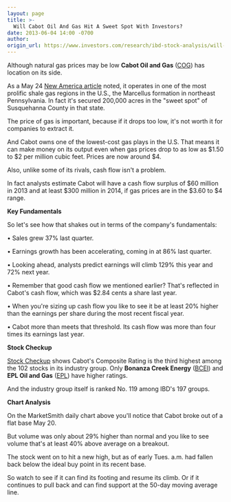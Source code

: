 ```yaml
---
layout: page
title: >-
  Will Cabot Oil And Gas Hit A Sweet Spot With Investors?
date: 2013-06-04 14:00 -0700
author: 
origin_url: https://www.investors.com/research/ibd-stock-analysis/will-cabot-oil-and-gas-hit-a-sweet-spot-with-investors/
---
```





  

Although natural gas prices may be low **Cabot Oil and Gas** ([COG](https://research.investors.com/quote.aspx?symbol=COG)) has location on its side.

  

As a May 24 [New America article](http://news.investors.com/business-the-new-america/052313-657342-cabot-oil-range-resources-big-in-marcellus.htm) noted, it operates in one of the most prolific shale gas regions in the U.S., the Marcellus formation in northeast Pennsylvania. In fact it's secured 200,000 acres in the "sweet spot" of Susquehanna County in that state.

  

The price of gas is important, because if it drops too low, it's not worth it for companies to extract it.

  

And Cabot owns one of the lowest-cost gas plays in the U.S. That means it can make money on its output even when gas prices drop to as low as $1.50 to $2 per million cubic feet. Prices are now around $4.

  

Also, unlike some of its rivals, cash flow isn't a problem.

  

In fact analysts estimate Cabot will have a cash flow surplus of $60 million in 2013 and at least $300 million in 2014, if gas prices are in the $3.60 to $4 range.

  

**Key Fundamentals**

  

So let's see how that shakes out in terms of the company's fundamentals:

  

• Sales grew 37% last quarter.

  

• Earnings growth has been accelerating, coming in at 86% last quarter.

  

• Looking ahead, analysts predict earnings will climb 129% this year and 72% next year.

  

• Remember that good cash flow we mentioned earlier? That's reflected in Cabot's cash flow, which was $2.84 cents a share last year.

  

• When you're sizing up cash flow you like to see it be at least 20% higher than the earnings per share during the most recent fiscal year.

  

• Cabot more than meets that threshold. Its cash flow was more than four times its earnings last year.

  

**Stock Checkup**

  

[Stock Checkup](http://research.investors.com/stock-checkup/nyse-cabot-oil-and-gas-corp-cog.aspx) shows Cabot's Composite Rating is the third highest among the 102 stocks in its industry group. Only **Bonanza Creek Energy** ([BCEI](https://research.investors.com/quote.aspx?symbol=BCEI)) and **EPL Oil and Gas** ([EPL](https://research.investors.com/quote.aspx?symbol=EPL)) have higher ratings.

  

And the industry group itself is ranked No. 119 among IBD's 197 groups.

  

**Chart Analysis**

  

On the MarketSmith daily chart above you'll notice that Cabot broke out of a flat base May 20.

  

But volume was only about 29% higher than normal and you like to see volume that's at least 40% above average on a breakout.

  

The stock went on to hit a new high, but as of early Tues. a.m. had fallen back below the ideal buy point in its recent base.

  

So watch to see if it can find its footing and resume its climb. Or if it continues to pull back and can find support at the 50-day moving average line.




